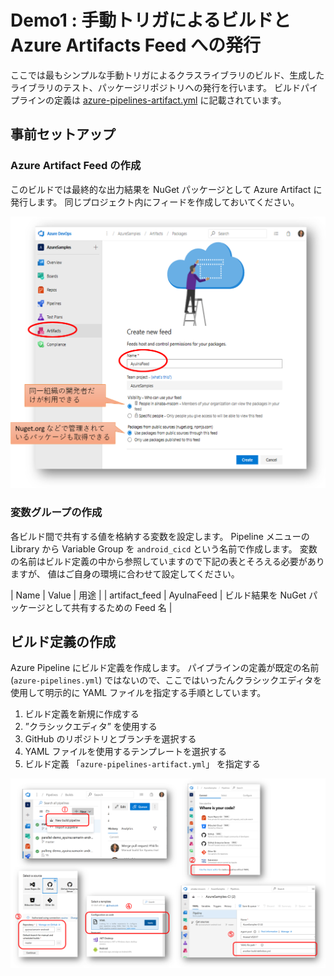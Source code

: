# Demo1 : 手動トリガによるビルドと Azure Artifacts Feed への発行

ここでは最もシンプルな手動トリガによるクラスライブラリのビルド、生成したライブラリのテスト、パッケージリポジトリへの発行を行います。
ビルドパイプラインの定義は [azure-pipelines-artifact.yml](../azure-pipelines-artifact.yml) に記載されています。

## 事前セットアップ

### Azure Artifact Feed の作成

このビルドでは最終的な出力結果を NuGet パッケージとして Azure Artifact に発行します。
同じプロジェクト内にフィードを作成しておいてください。

![フィード](./demo1-create-artifact-feed.png)

### 変数グループの作成

各ビルド間で共有する値を格納する変数を設定します。
Pipeline メニューの Library から Variable Group を  `android_cicd`  という名前で作成します。
変数の名前はビルド定義の中から参照していますので下記の表とそろえる必要がありますが、
値はご自身の環境に合わせて設定してください。

| Name | Value | 用途 |
| artifact_feed | AyuInaFeed | ビルド結果を NuGet パッケージとして共有するための Feed 名 |


## ビルド定義の作成

Azure Pipeline にビルド定義を作成します。
パイプラインの定義が既定の名前 (`azure-pipelines.yml`) ではないので、ここではいったんクラシックエディタを使用して明示的に YAML ファイルを指定する手順としています。

1. ビルド定義を新規に作成する
1. ”クラシックエディタ” を使用する
1. GitHub のリポジトリとブランチを選択する
1. YAML ファイルを使用するテンプレートを選択する
1. ビルド定義 「`azure-pipelines-artifact.yml`」 を指定する

![ビルド定義の作成](./demo1-create-build-pipeline.png)





